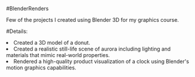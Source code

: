 #BlenderRenders

Few of the projects I created using Blender 3D for my graphics course. 


#Details:

<li>Created a 3D model of a donut.</li>
<li>Created a realistic still-life scene of aurora including lighting and materials that mimic real-world properties.</li>
<li>Rendered a high-quality product visualization of a clock using Blender's motion graphics capabilities.</li>
